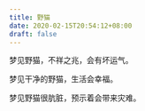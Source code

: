 ```yaml
---
title: 野猫
date: 2020-02-15T20:54:12+08:00
draft: false
---
```


梦见野猫，不祥之兆，会有坏运气。

梦见干净的野猫，生活会幸福。

梦见野猫很肮脏，预示着会带来灾难。